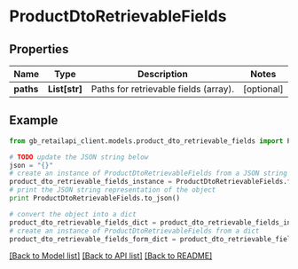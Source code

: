 # ProductDtoRetrievableFields


## Properties
Name | Type | Description | Notes
------------ | ------------- | ------------- | -------------
**paths** | **List[str]** | Paths for retrievable fields (array). | [optional] 

## Example

```python
from gb_retailapi_client.models.product_dto_retrievable_fields import ProductDtoRetrievableFields

# TODO update the JSON string below
json = "{}"
# create an instance of ProductDtoRetrievableFields from a JSON string
product_dto_retrievable_fields_instance = ProductDtoRetrievableFields.from_json(json)
# print the JSON string representation of the object
print ProductDtoRetrievableFields.to_json()

# convert the object into a dict
product_dto_retrievable_fields_dict = product_dto_retrievable_fields_instance.to_dict()
# create an instance of ProductDtoRetrievableFields from a dict
product_dto_retrievable_fields_form_dict = product_dto_retrievable_fields.from_dict(product_dto_retrievable_fields_dict)
```
[[Back to Model list]](../README.md#documentation-for-models) [[Back to API list]](../README.md#documentation-for-api-endpoints) [[Back to README]](../README.md)


